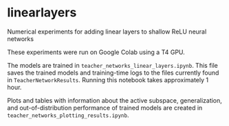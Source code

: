 # linearlayers
Numerical experiments for adding linear layers to shallow ReLU neural networks

These experiments were run on Google Colab using a T4 GPU. 

The models are trained in `teacher_networks_linear_layers.ipynb`. This file saves the trained models and training-time logs to the files currently found in `TeacherNetworkResults`.
Running this notebook takes approximately 1 hour.

Plots and tables with information about the active subspace, generalization, and out-of-distribution performance of trained models are created in `teacher_networks_plotting_results.ipynb`. 
